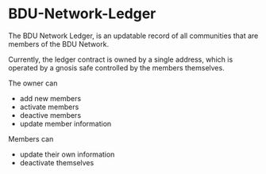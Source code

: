 # BDU-Network-Ledger
The BDU Network Ledger, is an updatable record of all communities that are members of the BDU Network.

Currently, the ledger contract is owned by a single address, which is operated by a gnosis safe controlled by the members themselves.

The owner can
  - add new members
  - activate members
  - deactive members
  - update member information

Members can
  - update their own information
  - deactivate themselves


